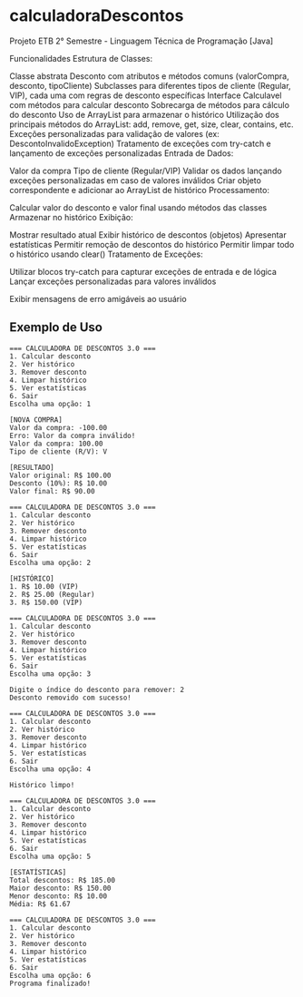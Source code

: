 # calculadoraDescontos
Projeto ETB 2° Semestre - Linguagem Técnica de Programação [Java]

Funcionalidades
Estrutura de Classes:

Classe abstrata Desconto com atributos e métodos comuns (valorCompra, desconto, tipoCliente)
Subclasses para diferentes tipos de cliente (Regular, VIP), cada uma com regras de desconto específicas
Interface Calculavel com métodos para calcular desconto
Sobrecarga de métodos para cálculo do desconto
Uso de ArrayList<Desconto> para armazenar o histórico
Utilização dos principais métodos do ArrayList: add, remove, get, size, clear, contains, etc.
Exceções personalizadas para validação de valores (ex: DescontoInvalidoException)
Tratamento de exceções com try-catch e lançamento de exceções personalizadas
Entrada de Dados:

Valor da compra
Tipo de cliente (Regular/VIP)
Validar os dados lançando exceções personalizadas em caso de valores inválidos
Criar objeto correspondente e adicionar ao ArrayList de histórico
Processamento:

Calcular valor do desconto e valor final usando métodos das classes
Armazenar no histórico
Exibição:

Mostrar resultado atual
Exibir histórico de descontos (objetos)
Apresentar estatísticas
Permitir remoção de descontos do histórico
Permitir limpar todo o histórico usando clear()
Tratamento de Exceções:

Utilizar blocos try-catch para capturar exceções de entrada e de lógica
Lançar exceções personalizadas para valores inválidos

Exibir mensagens de erro amigáveis ao usuário

## Exemplo de Uso
```
=== CALCULADORA DE DESCONTOS 3.0 ===
1. Calcular desconto
2. Ver histórico
3. Remover desconto
4. Limpar histórico
5. Ver estatísticas
6. Sair
Escolha uma opção: 1

[NOVA COMPRA]
Valor da compra: -100.00
Erro: Valor da compra inválido!
Valor da compra: 100.00
Tipo de cliente (R/V): V

[RESULTADO]
Valor original: R$ 100.00
Desconto (10%): R$ 10.00
Valor final: R$ 90.00

=== CALCULADORA DE DESCONTOS 3.0 ===
1. Calcular desconto
2. Ver histórico
3. Remover desconto
4. Limpar histórico
5. Ver estatísticas
6. Sair
Escolha uma opção: 2

[HISTÓRICO]
1. R$ 10.00 (VIP)
2. R$ 25.00 (Regular)
3. R$ 150.00 (VIP)

=== CALCULADORA DE DESCONTOS 3.0 ===
1. Calcular desconto
2. Ver histórico
3. Remover desconto
4. Limpar histórico
5. Ver estatísticas
6. Sair
Escolha uma opção: 3

Digite o índice do desconto para remover: 2
Desconto removido com sucesso!

=== CALCULADORA DE DESCONTOS 3.0 ===
1. Calcular desconto
2. Ver histórico
3. Remover desconto
4. Limpar histórico
5. Ver estatísticas
6. Sair
Escolha uma opção: 4

Histórico limpo!

=== CALCULADORA DE DESCONTOS 3.0 ===
1. Calcular desconto
2. Ver histórico
3. Remover desconto
4. Limpar histórico
5. Ver estatísticas
6. Sair
Escolha uma opção: 5

[ESTATÍSTICAS]
Total descontos: R$ 185.00
Maior desconto: R$ 150.00
Menor desconto: R$ 10.00
Média: R$ 61.67

=== CALCULADORA DE DESCONTOS 3.0 ===
1. Calcular desconto
2. Ver histórico
3. Remover desconto
4. Limpar histórico
5. Ver estatísticas
6. Sair
Escolha uma opção: 6
Programa finalizado!
```
